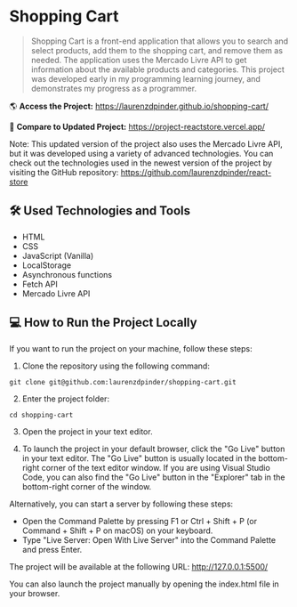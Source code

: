 # Shopping Cart

> Shopping Cart is a front-end application that allows you to search and select products, add them to the shopping cart, and remove them as needed. The application uses the Mercado Livre API to get information about the available products and categories. This project was developed early in my programming learning journey, and demonstrates my progress as a programmer.

🌎 **Access the Project:** https://laurenzdpinder.github.io/shopping-cart/

🔗 **Compare to Updated Project:** https://project-reactstore.vercel.app/

Note: This updated version of the project also uses the Mercado Livre API, but it was developed using a variety of advanced technologies. You can check out the technologies used in the newest version of the project by visiting the GitHub repository: https://github.com/laurenzdpinder/react-store

## 🛠️ Used Technologies and Tools

* HTML
* CSS
* JavaScript (Vanilla)
* LocalStorage
* Asynchronous functions
* Fetch API
* Mercado Livre API

## 💻 How to Run the Project Locally

If you want to run the project on your machine, follow these steps:

1. Clone the repository using the following command:

```
git clone git@github.com:laurenzdpinder/shopping-cart.git
```

2. Enter the project folder:

```
cd shopping-cart
```

3. Open the project in your text editor.

4. To launch the project in your default browser, click the "Go Live" button in your text editor. The "Go Live" button is usually located in the bottom-right corner of the text editor window. If you are using Visual Studio Code, you can also find the "Go Live" button in the "Explorer" tab in the bottom-right corner of the window.

Alternatively, you can start a server by following these steps:

* Open the Command Palette by pressing F1 or Ctrl + Shift + P (or Command + Shift + P on macOS) on your keyboard.
* Type "Live Server: Open With Live Server" into the Command Palette and press Enter.

The project will be available at the following URL: http://127.0.0.1:5500/

You can also launch the project manually by opening the index.html file in your browser.

